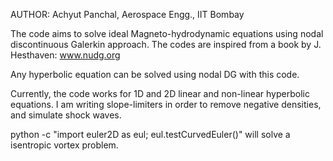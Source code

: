 AUTHOR: Achyut Panchal, Aerospace Engg., IIT Bombay

The code aims to solve ideal Magneto-hydrodynamic equations using nodal discontinuous Galerkin approach. The codes are inspired from a book by J. Hesthaven: www.nudg.org

Any hyperbolic equation can be solved using nodal DG with this code.

Currently, the code works for 1D and 2D linear and non-linear hyperbolic equations. I am writing slope-limiters in order to remove negative densities, and simulate shock waves.

python -c "import euler2D as eul; eul.testCurvedEuler()"   will solve a isentropic vortex problem.
